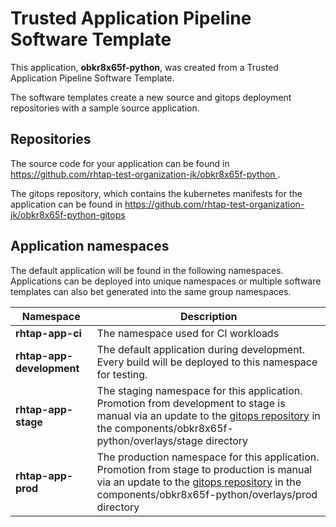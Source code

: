 # Trusted Application Pipeline Software Template

This application, **obkr8x65f-python**, was created from a Trusted Application Pipeline Software Template.

The software templates create a new source and gitops deployment repositories with a sample source application. 

## Repositories

The source code for your application can be found in [https://github.com/rhtap-test-organization-jk/obkr8x65f-python ](https://github.com/rhtap-test-organization-jk/obkr8x65f-python ).
 
The gitops repository, which contains the kubernetes manifests for the application can be found in 
[https://github.com/rhtap-test-organization-jk/obkr8x65f-python-gitops ](https://github.com/rhtap-test-organization-jk/obkr8x65f-python-gitops ) 

## Application namespaces 

The default application will be found in the following namespaces. Applications can be deployed into unique namespaces or multiple software templates can also bet generated into the same group namespaces.  

|  Namespace   |  Description   |  
| -------- | -------- |
| **rhtap-app-ci** | The namespace used for CI workloads |
| **rhtap-app-development** | The default application during development. Every build will be deployed to this namespace for testing. |
| **rhtap-app-stage** | The staging namespace for this application. Promotion from development to stage is manual via an update to the [gitops repository](https://github.com/rhtap-test-organization-jk/obkr8x65f-python-gitops ) in the components/obkr8x65f-python/overlays/stage directory |
| **rhtap-app-prod** | The production namespace for this application. Promotion from stage to production is manual via an update to the [gitops repository](https://github.com/rhtap-test-organization-jk/obkr8x65f-python-gitops ) in the components/obkr8x65f-python/overlays/prod directory |